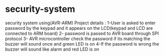 # security-system
security system using(AVR-ARM)
Project details : 1-User is asked to enter password by the keypad and it appears on the LCD(keypad and LCD are connected to ARM board) 
2- password is passed to AVR board through SPI protocol 
3- AVR microcontroller check the password if its matching the buzzer will sound once and green LED is on
4-If the password is wrong the buzzer will sound like alarm and red LED is on
